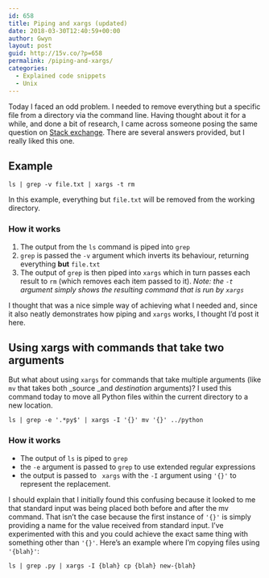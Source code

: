 ```yaml
---
id: 658
title: Piping and xargs (updated)
date: 2018-03-30T12:40:59+00:00
author: Gwyn
layout: post
guid: http://15v.co/?p=658
permalink: /piping-and-xargs/
categories:
  - Explained code snippets
  - Unix
---
```

Today I faced an odd problem. I needed to remove everything but a specific file from a directory via the command line. Having thought about it for a while, and done a bit of research, I came across someone posing the same question on [Stack exchange](http://unix.stackexchange.com/questions/153862/remove-all-files-directories-except-for-one-file). There are several answers provided, but I really liked this one.

## Example

`ls | grep -v file.txt | xargs -t rm`

In this example, everything but `file.txt` will be removed from the working directory.

### How it works

  1. The output from the `ls` command is piped into `grep`
  2. `grep` is passed the `-v` argument which inverts its behaviour, returning everything **but** `file.txt`
  3. The output of `grep` is then piped into `xargs` which in turn passes each result to `rm` (which removes each item passed to it). _Note: the `-t` argument simply shows the resulting command that is run by `xargs`_

I thought that was a nice simple way of achieving what I needed and, since it also neatly demonstrates how piping and `xargs` works, I thought I&#8217;d post it here.

## Using xargs with commands that take two arguments

But what about using `xargs` for commands that take multiple arguments (like `mv` that takes both _source _and _destination_ arguments)? I used this command today to move all Python files within the current directory to a new location.

`ls | grep -e '.*py$' | xargs -I '{}' mv '{}' ../python`

### How it works

<li style="list-style-type: none;">
  <ul>
    <li>
      The output of <code>ls</code> is piped to <code>grep</code>
    </li>
    <li>
      the <code>-e</code> argument is passed to <code>grep</code> to use extended regular expressions
    </li>
    <li>
      the output is passed to <code> xargs</code> with the <code>-I</code> argument using <code>'{}'</code> to represent the replacement.
    </li>
  </ul>
</li>

I should explain that I initially found this confusing because it looked to me that standard input was being placed both before and after the mv command. That isn&#8217;t the case because the first instance of `'{}'` is simply providing a name for the value received from standard input. I&#8217;ve experimented with this and you could achieve the exact same thing with something other than `'{}'`. Here&#8217;s an example where I&#8217;m copying files using `'{blah}'`:

`ls | grep .py | xargs -I {blah} cp {blah} new-{blah}`